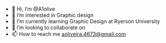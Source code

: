- 👋 Hi, I’m @A1olive
- 👀 I’m interested in Graphic design 
- 🌱 I’m currently learning Graphic Design at Ryerson University 
- 💞️ I’m looking to collaborate on 
- 📫 How to reach me aoliveira.4673@gmail.com

<!---
A1olive/A1olive is a ✨ special ✨ repository because its `README.md` (this file) appears on your GitHub profile.
You can click the Preview link to take a look at your changes.
--->

